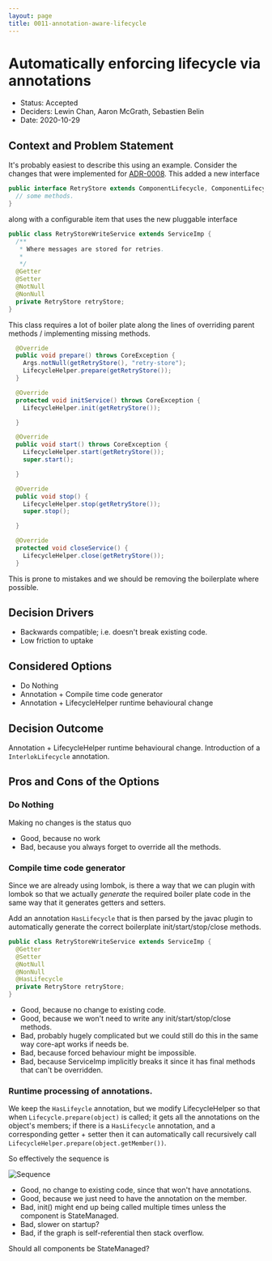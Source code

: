 ```yaml
---
layout: page
title: 0011-annotation-aware-lifecycle
---
```

# Automatically enforcing lifecycle via annotations

* Status: Accepted
* Deciders: Lewin Chan, Aaron McGrath, Sebastien Belin
* Date: 2020-10-29

## Context and Problem Statement

It's probably easiest to describe this using an example. Consider the changes that were implemented for [ADR-0008](0008-restful-failed-message-retrier.md). This added a new interface

```java
public interface RetryStore extends ComponentLifecycle, ComponentLifecycleExtension {
  // some methods.
}
```

along with a configurable item that uses the new pluggable interface

```java
public class RetryStoreWriteService extends ServiceImp {
  /**
   * Where messages are stored for retries.
   *
   */
  @Getter
  @Setter
  @NotNull
  @NonNull
  private RetryStore retryStore;
}
```

This class requires a lot of boiler plate along the lines of overriding parent methods / implementing missing methods.

```java
  @Override
  public void prepare() throws CoreException {
    Args.notNull(getRetryStore(), "retry-store");
    LifecycleHelper.prepare(getRetryStore());
  }

  @Override
  protected void initService() throws CoreException {
    LifecycleHelper.init(getRetryStore());

  }

  @Override
  public void start() throws CoreException {
    LifecycleHelper.start(getRetryStore());
    super.start();

  }

  @Override
  public void stop() {
    LifecycleHelper.stop(getRetryStore());
    super.stop();

  }

  @Override
  protected void closeService() {
    LifecycleHelper.close(getRetryStore());
  }
```

This is prone to mistakes and we should be removing the boilerplate where possible.

## Decision Drivers

* Backwards compatible; i.e. doesn't break existing code.
* Low friction to uptake

## Considered Options

* Do Nothing
* Annotation + Compile time code generator
* Annotation + LifecycleHelper runtime behavioural change

## Decision Outcome

Annotation + LifecycleHelper runtime behavioural change. Introduction of a `InterlokLifecycle` annotation.

## Pros and Cons of the Options

### Do Nothing

Making no changes is the status quo

* Good, because no work
* Bad, because you always forget to override all the methods.

### Compile time code generator

Since we are already using lombok, is there a way that we can plugin with lombok so that we actually _generate_ the required boiler plate code in the same way that it generates getters and setters.

Add an annotation `HasLifecycle` that is then parsed by the javac plugin to automatically generate the correct boilerplate init/start/stop/close methods.

```java
public class RetryStoreWriteService extends ServiceImp {
  @Getter
  @Setter
  @NotNull
  @NonNull
  @HasLifecycle
  private RetryStore retryStore;
}
```

* Good, because no change to existing code.
* Good, because we won't need to write any init/start/stop/close methods.
* Bad, probably hugely complicated but we could still do this in the same way core-apt works if needs be.
* Bad, because forced behaviour might be impossible.
* Bad, because ServiceImp implicitly breaks it since it has final methods that can't be overridden.

### Runtime processing of annotations.

We keep the `HasLifeycle` annotation, but we modify LifecycleHelper so that when `Lifecycle.prepare(object)` is called; it gets all the annotations on the object's members; if there is a `HasLifecycle` annotation, and a corresponding getter + setter then it can automatically call recursively call `LifecycleHelper.prepare(object.getMember())`.

So effectively the sequence is

![Sequence](http://www.plantuml.com/plantuml/proxy?cache=no&src=https://raw.githubusercontent.com/adaptris/interlok/develop/docs/adr/assets/0011-runtime-annotation.puml)


* Good, no change to existing code, since that won't have annotations.
* Good, because we just need to have the annotation on the member.
* Bad, init() might end up being called multiple times unless the component is StateManaged.
* Bad, slower on startup?
* Bad, if the graph is self-referential then stack overflow.

Should all components be StateManaged?
